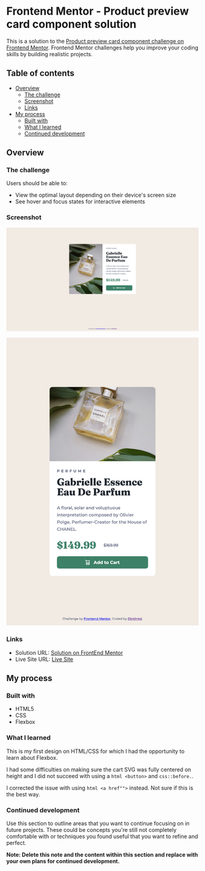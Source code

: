 # Frontend Mentor - Product preview card component solution

This is a solution to the [Product preview card component challenge on Frontend Mentor](https://www.frontendmentor.io/challenges/product-preview-card-component-GO7UmttRfa). Frontend Mentor challenges help you improve your coding skills by building realistic projects. 

## Table of contents

- [Overview](#overview)
  - [The challenge](#the-challenge)
  - [Screenshot](#screenshot)
  - [Links](#links)
- [My process](#my-process)
  - [Built with](#built-with)
  - [What I learned](#what-i-learned)
  - [Continued development](#continued-development)


## Overview

### The challenge

Users should be able to:

- View the optimal layout depending on their device's screen size
- See hover and focus states for interactive elements

### Screenshot

![](images/desktop_screenshot.png)

![](/images/mobile_screenshot.png)

### Links

- Solution URL: [Solution on FrontEnd Mentor](https://your-solution-url.com)
- Live Site URL: [Live Site](https://dbttlnkd.github.io/frontend_mentor_product_preview_card_component/)

## My process

### Built with

- HTML5
- CSS
- Flexbox

### What I learned

This is my first design on HTML/CSS for which I had the opportunity to learn about Flexbox.

I had some difficulties on making sure the cart SVG was fully centered on height and I did not succeed with using a ```html <button>``` and ```css::before.```.

I corrected the issue with using ```html <a href"">``` instead. Not sure if this is the best way.

### Continued development

Use this section to outline areas that you want to continue focusing on in future projects. These could be concepts you're still not completely comfortable with or techniques you found useful that you want to refine and perfect.

**Note: Delete this note and the content within this section and replace with your own plans for continued development.**


